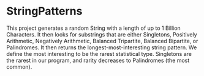 # StringPatterns
This project generates a random String with a length of up to 1 Billion Characters. It then looks for substrings that are either Singletons, Positively Arithmetic, 
Negatively Arithmetic, Balanced Tripartite, Balanced Bipartite, or Palindromes. It then returns the longest-most-interesting string pattern. We define the most 
interesting to be the rarest statistical type. Singletons are the rarest in our program, and rarity decreases to Palindromes (the most common). 
